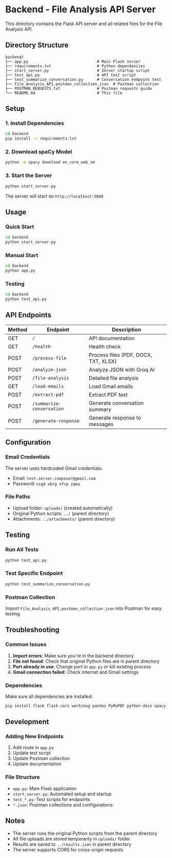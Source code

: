 # Backend - File Analysis API Server

This directory contains the Flask API server and all related files for the File Analysis API.

## Directory Structure

```
backend/
├── app.py                              # Main Flask server
├── requirements.txt                    # Python dependencies
├── start_server.py                     # Server startup script
├── test_api.py                         # API test script
├── test_summarize_conversation.py      # Conversation endpoint test
├── File_Analysis_API.postman_collection.json  # Postman collection
├── POSTMAN_REQUESTS.txt                # Postman requests guide
└── README.md                           # This file
```

## Setup

### 1. Install Dependencies
```bash
cd backend
pip install -r requirements.txt
```

### 2. Download spaCy Model
```bash
python -m spacy download en_core_web_sm
```

### 3. Start the Server
```bash
python start_server.py
```

The server will start on `http://localhost:5000`

## Usage

### Quick Start
```bash
cd backend
python start_server.py
```

### Manual Start
```bash
cd backend
python app.py
```

### Testing
```bash
cd backend
python test_api.py
```

## API Endpoints

| Method | Endpoint | Description |
|--------|----------|-------------|
| GET | `/` | API documentation |
| GET | `/health` | Health check |
| POST | `/process-file` | Process files (PDF, DOCX, TXT, XLSX) |
| POST | `/analyze-json` | Analyze JSON with Groq AI |
| POST | `/file-analysis` | Detailed file analysis |
| GET | `/load-emails` | Load Gmail emails |
| POST | `/extract-pdf` | Extract PDF text |
| POST | `/summarize-conversation` | Generate conversation summary |
| POST | `/generate-response` | Generate response to messages |

## Configuration

### Email Credentials
The server uses hardcoded Gmail credentials:
- Email: `test.server.composer@gmail.com`
- Password: `vigd xbrg ofcp zqma`

### File Paths
- Upload folder: `uploads/` (created automatically)
- Original Python scripts: `../` (parent directory)
- Attachments: `../attachments/` (parent directory)

## Testing

### Run All Tests
```bash
python test_api.py
```

### Test Specific Endpoint
```bash
python test_summarize_conversation.py
```

### Postman Collection
Import `File_Analysis_API.postman_collection.json` into Postman for easy testing.

## Troubleshooting

### Common Issues

1. **Import errors**: Make sure you're in the backend directory
2. **File not found**: Check that original Python files are in parent directory
3. **Port already in use**: Change port in `app.py` or kill existing process
4. **Gmail connection failed**: Check internet and Gmail settings

### Dependencies
Make sure all dependencies are installed:
```bash
pip install flask flask-cors werkzeug pandas PyMuPDF python-docx spacy groq requests openpyxl
```

## Development

### Adding New Endpoints
1. Add route in `app.py`
2. Update test script
3. Update Postman collection
4. Update documentation

### File Structure
- `app.py`: Main Flask application
- `start_server.py`: Automated setup and startup
- `test_*.py`: Test scripts for endpoints
- `*.json`: Postman collections and configurations

## Notes

- The server runs the original Python scripts from the parent directory
- All file uploads are stored temporarily in `uploads/` folder
- Results are saved to `../results.json` in parent directory
- The server supports CORS for cross-origin requests 